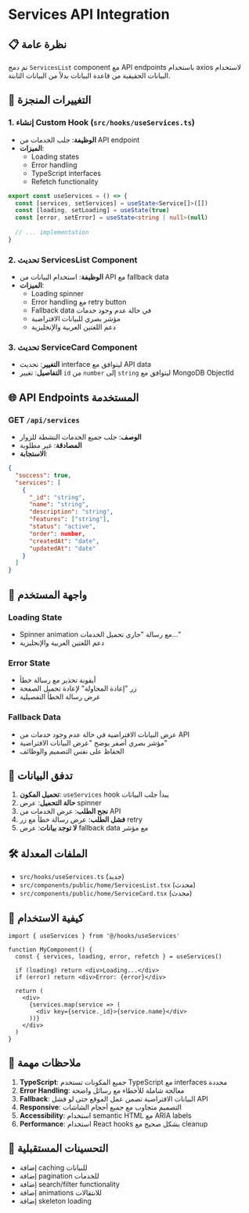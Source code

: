 # Services API Integration

## 📋 نظرة عامة
تم دمج `ServicesList` component مع API endpoints باستخدام axios لاستخدام البيانات الحقيقية من قاعدة البيانات بدلاً من البيانات الثابتة.

## 🔧 التغييرات المنجزة

### 1. إنشاء Custom Hook (`src/hooks/useServices.ts`)
- **الوظيفة**: جلب الخدمات من API endpoint
- **الميزات**:
  - Loading states
  - Error handling
  - TypeScript interfaces
  - Refetch functionality

```typescript
export const useServices = () => {
  const [services, setServices] = useState<Service[]>([])
  const [loading, setLoading] = useState(true)
  const [error, setError] = useState<string | null>(null)
  
  // ... implementation
}
```

### 2. تحديث ServicesList Component
- **الوظيفة**: استخدام البيانات من API مع fallback data
- **الميزات**:
  - Loading spinner
  - Error handling مع retry button
  - Fallback data في حالة عدم وجود خدمات
  - مؤشر بصري للبيانات الافتراضية
  - دعم اللغتين العربية والإنجليزية

### 3. تحديث ServiceCard Component
- **التغيير**: تحديث interface ليتوافق مع API data
- **التفاصيل**: تغيير `id` من `number` إلى `string` ليتوافق مع MongoDB ObjectId

## 🌐 API Endpoints المستخدمة

### GET `/api/services`
- **الوصف**: جلب جميع الخدمات النشطة للزوار
- **المصادقة**: غير مطلوبة
- **الاستجابة**:
```json
{
  "success": true,
  "services": [
    {
      "_id": "string",
      "name": "string",
      "description": "string",
      "features": ["string"],
      "status": "active",
      "order": number,
      "createdAt": "date",
      "updatedAt": "date"
    }
  ]
}
```

## 🎨 واجهة المستخدم

### Loading State
- Spinner animation مع رسالة "جاري تحميل الخدمات..."
- دعم اللغتين العربية والإنجليزية

### Error State
- أيقونة تحذير مع رسالة خطأ
- زر "إعادة المحاولة" لإعادة تحميل الصفحة
- عرض رسالة الخطأ التفصيلية

### Fallback Data
- عرض البيانات الافتراضية في حالة عدم وجود خدمات من API
- مؤشر بصري أصفر يوضح "عرض البيانات الافتراضية"
- الحفاظ على نفس التصميم والوظائف

## 🔄 تدفق البيانات

1. **تحميل المكون**: `useServices` hook يبدأ جلب البيانات
2. **حالة التحميل**: عرض spinner
3. **نجح الطلب**: عرض الخدمات من API
4. **فشل الطلب**: عرض رسالة خطأ مع زر retry
5. **لا توجد بيانات**: عرض fallback data مع مؤشر

## 🛠️ الملفات المعدلة

- `src/hooks/useServices.ts` (جديد)
- `src/components/public/home/ServicesList.tsx` (محدث)
- `src/components/public/home/ServiceCard.tsx` (محدث)

## 🚀 كيفية الاستخدام

```tsx
import { useServices } from '@/hooks/useServices'

function MyComponent() {
  const { services, loading, error, refetch } = useServices()
  
  if (loading) return <div>Loading...</div>
  if (error) return <div>Error: {error}</div>
  
  return (
    <div>
      {services.map(service => (
        <div key={service._id}>{service.name}</div>
      ))}
    </div>
  )
}
```

## 📝 ملاحظات مهمة

1. **TypeScript**: جميع المكونات تستخدم TypeScript مع interfaces محددة
2. **Error Handling**: معالجة شاملة للأخطاء مع رسائل واضحة
3. **Fallback**: البيانات الافتراضية تضمن عمل الموقع حتى لو فشل API
4. **Responsive**: التصميم متجاوب مع جميع أحجام الشاشات
5. **Accessibility**: استخدام semantic HTML مع ARIA labels
6. **Performance**: استخدام React hooks بشكل صحيح مع cleanup

## 🔮 التحسينات المستقبلية

- إضافة caching للبيانات
- إضافة pagination للخدمات
- إضافة search/filter functionality
- إضافة animations للانتقالات
- إضافة skeleton loading
